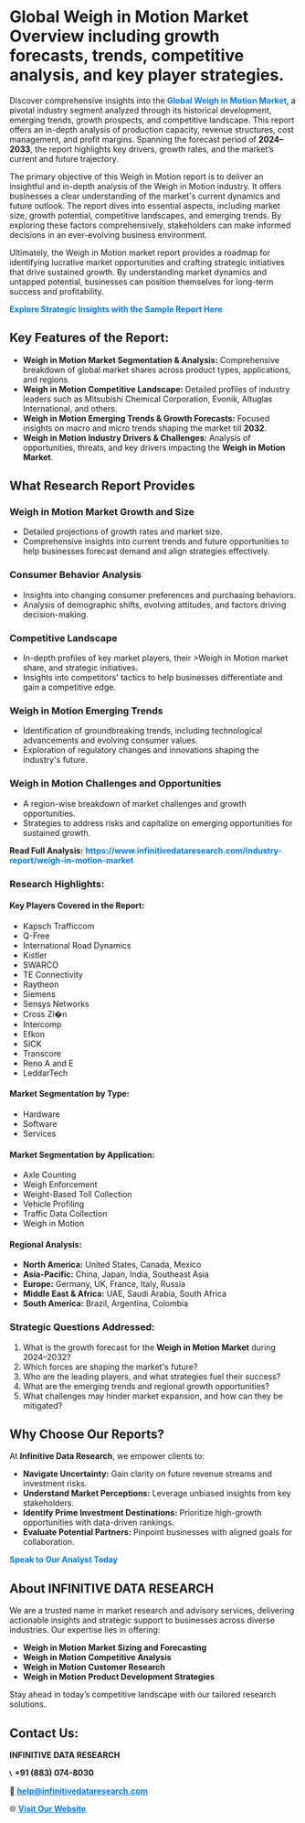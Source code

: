 <h1>Global Weigh in Motion Market Overview including growth forecasts, trends, competitive analysis, and key player strategies.</h1>
<p>
Discover comprehensive insights into the 
<a href="https://www.infinitivedataresearch.com/industry-report/weigh-in-motion-market" rel="dofollow" style="color: #007BFF; text-decoration: none;"><strong>Global Weigh in Motion Market</strong></a>, a pivotal industry segment analyzed through its historical development, emerging trends, growth prospects, and competitive landscape. This report offers an in-depth analysis of production capacity, revenue structures, cost management, and profit margins. Spanning the forecast period of <strong>2024–2033</strong>, the report highlights key drivers, growth rates, and the market’s current and future trajectory.
</p>
<p>
The primary objective of this Weigh in Motion report is to deliver an insightful and in-depth analysis of the Weigh in Motion industry. It offers businesses a clear understanding of the market's current dynamics and future outlook. The report dives into essential aspects, including market size, growth potential, competitive landscapes, and emerging trends. By exploring these factors comprehensively, stakeholders can make informed decisions in an ever-evolving business environment.
</p>
<p>
Ultimately, the Weigh in Motion market report provides a roadmap for identifying lucrative market opportunities and crafting strategic initiatives that drive sustained growth. By understanding market dynamics and untapped potential, businesses can position themselves for long-term success and profitability.
</p>
<p>
<a href="https://www.infinitivedataresearch.com/request-sample/reportId=101784" style="color: #007BFF; text-decoration: none;"><strong>Explore Strategic Insights with the Sample Report Here</strong></a>
</p>

<h2>Key Features of the Report:</h2>
<ul>
<li><strong>Weigh in Motion Market Segmentation & Analysis:</strong> Comprehensive breakdown of global market shares across product types, applications, and regions.</li>
<li><strong>Weigh in Motion Competitive Landscape:</strong> Detailed profiles of industry leaders such as Mitsubishi Chemical Corporation, Evonik, Altuglas International, and others.</li>
<li><strong>Weigh in Motion Emerging Trends & Growth Forecasts:</strong> Focused insights on macro and micro trends shaping the market till <strong>2032</strong>.</li>
<li><strong>Weigh in Motion Industry Drivers & Challenges:</strong> Analysis of opportunities, threats, and key drivers impacting the <strong>Weigh in Motion Market</strong>.</li>
</ul>

<h2>What Research Report Provides</h2>
<h3>Weigh in Motion Market Growth and Size</h3>
<ul>
<li>Detailed projections of growth rates and market size.</li>
<li>Comprehensive insights into current trends and future opportunities to help businesses forecast demand and align strategies effectively.</li>
</ul>

<h3>Consumer Behavior Analysis</h3>
<ul>
<li>Insights into changing consumer preferences and purchasing behaviors.</li>
<li>Analysis of demographic shifts, evolving attitudes, and factors driving decision-making.</li>
</ul>

<h3>Competitive Landscape</h3>
<ul>
<li>In-depth profiles of key market players, their >Weigh in Motion market share, and strategic initiatives.</li>
<li>Insights into competitors' tactics to help businesses differentiate and gain a competitive edge.</li>
</ul>

<h3>Weigh in Motion Emerging Trends</h3>
<ul>
<li>Identification of groundbreaking trends, including technological advancements and evolving consumer values.</li>
<li>Exploration of regulatory changes and innovations shaping the industry's future.</li>
</ul>

<h3>Weigh in Motion Challenges and Opportunities</h3>
<ul>
<li>A region-wise breakdown of market challenges and growth opportunities.</li>
<li>Strategies to address risks and capitalize on emerging opportunities for sustained growth.</li>
</ul>
<p><strong>Read Full Analysis:</strong> <a href="https://www.infinitivedataresearch.com/industry-report/weigh-in-motion-market" rel="dofollow" style="color: #007BFF; text-decoration: none;"><strong>https://www.infinitivedataresearch.com/industry-report/weigh-in-motion-market</strong></a></p>
<h3>Research Highlights:</h3>
<h4>Key Players Covered in the Report:</h4>
<ul><li>Kapsch Trafficcom</li><li>Q-Free</li><li>International Road Dynamics</li><li>Kistler</li><li>SWARCO</li><li>TE Connectivity</li><li>Raytheon</li><li>Siemens</li><li>Sensys Networks</li><li>Cross Zl�n</li><li>Intercomp</li><li>Efkon</li><li>SICK</li><li>Transcore</li><li>Reno A and E</li><li>LeddarTech</li></ul>
<h4>Market Segmentation by Type:</h4>
<ul><li>Hardware</li><li>Software</li><li>Services</li></ul>
<h4>Market Segmentation by Application:</h4>
<ul><li>Axle Counting</li><li>Weigh Enforcement</li><li>Weight-Based Toll Collection</li><li>Vehicle Profiling</li><li>Traffic Data Collection</li><li>Weigh in Motion</li></ul>

<h4>Regional Analysis:</h4>
<ul>
<li><strong>North America:</strong> United States, Canada, Mexico</li>
<li><strong>Asia-Pacific:</strong> China, Japan, India, Southeast Asia</li>
<li><strong>Europe:</strong> Germany, UK, France, Italy, Russia</li>
<li><strong>Middle East & Africa:</strong> UAE, Saudi Arabia, South Africa</li>
<li><strong>South America:</strong> Brazil, Argentina, Colombia</li>
</ul>

<h3>Strategic Questions Addressed:</h3>
<ol>
<li>What is the growth forecast for the <strong>Weigh in Motion Market</strong> during 2024–2032?</li>
<li>Which forces are shaping the market's future?</li>
<li>Who are the leading players, and what strategies fuel their success?</li>
<li>What are the emerging trends and regional growth opportunities?</li>
<li>What challenges may hinder market expansion, and how can they be mitigated?</li>
</ol>

<h2>Why Choose Our Reports?</h2>
<p>At <strong>Infinitive Data Research</strong>, we empower clients to:</p>
<ul>
<li><strong>Navigate Uncertainty:</strong> Gain clarity on future revenue streams and investment risks.</li>
<li><strong>Understand Market Perceptions:</strong> Leverage unbiased insights from key stakeholders.</li>
<li><strong>Identify Prime Investment Destinations:</strong> Prioritize high-growth opportunities with data-driven rankings.</li>
<li><strong>Evaluate Potential Partners:</strong> Pinpoint businesses with aligned goals for collaboration.</li>
</ul>
<p><a href="https://www.infinitivedataresearch.com/industry-report/weigh-in-motion-market" rel="dofollow" style="color: #007BFF; text-decoration: none;"><strong>Speak to Our Analyst Today</strong></a></p>

<h2>About INFINITIVE DATA RESEARCH</h2>
<p>We are a trusted name in market research and advisory services, delivering actionable insights and strategic support to businesses across diverse industries. Our expertise lies in offering:</p>
<ul>
<li><strong>Weigh in Motion Market Sizing and Forecasting</strong></li>
<li><strong>Weigh in Motion Competitive Analysis</strong></li>
<li><strong>Weigh in Motion Customer Research</strong></li>
<li><strong>Weigh in Motion Product Development Strategies</strong></li>
</ul>
<p>Stay ahead in today’s competitive landscape with our tailored research solutions.</p>

<h2>Contact Us:</h2>
<p><strong>INFINITIVE DATA RESEARCH</strong></p>
<p>📞 <strong>+91 (883) 074-8030</strong></p>
<p>📧 <strong><a href="mailto:help@infinitivedataresearch.com" style="color: #007BFF;">help@infinitivedataresearch.com</a></strong></p>
<p>🌐 <strong><a href="https://www.infinitivedataresearch.com" rel="dofollow" style="color: #007BFF;">Visit Our Website</a></strong></p>